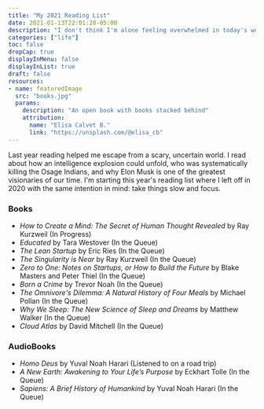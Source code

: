 ```yaml
---
title: "My 2021 Reading List"
date: 2021-01-13T22:01:28-05:00
description: "I don't think I'm alone feeling overwhelmed in today's world.  When things get crazy, my favorite way to unwind is with a good book."
categories: ["life"]
toc: false
dropCap: true
displayInMenu: false
displayInList: true
draft: false
resources:
- name: featuredImage
  src: "books.jpg"
  params:
    description: "An open book with books stacked behind"
    attribution:
      name: "Elisa Calvet B."
      link: "https://unsplash.com/@elisa_cb"
---
```


Last year reading helped me escape from a scary, uncertain world.  I read about how an intelligence explosion could unfold, who was systematically killing the Osage Indians, and why Elon Musk is one of the greatest visionaries of our time. I'm starting this year's reading list where I left off in 2020 with the same intention in mind: take things slow and focus.

### Books

- *How to Create a Mind: The Secret of Human Thought Revealed* by Ray Kurzweil (In Progress)
- *Educated* by Tara Westover (In the Queue)
- *The Lean Startup* by Eric Ries (In the Queue)
- *The Singularity is Near* by Ray Kurzweil (In the Queue)
- *Zero to One: Notes on Startups, or How to Build the Future* by Blake Masters and Peter Thiel (In the Queue)
- *Born a Crime* by Trevor Noah (In the Queue)
- *The Omnivore's Dilemma: A Natural History of Four Meals* by Michael Pollan (In the Queue)
- *Why We Sleep: The New Science of Sleep and Dreams* by Matthew Walker (In the Queue)
- *Cloud Atlas* by David Mitchell (In the Queue)

### AudioBooks

- *Homo Deus* by Yuval Noah Harari (Listened to on a road trip)
- *A New Earth: Awakening to Your Life’s Purpose* by Eckhart Tolle (In the Queue)
- *Sapiens: A Brief History of Humankind* by Yuval Noah Harari (In the Queue)